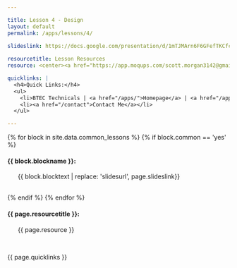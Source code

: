```yaml
---

title: Lesson 4 - Design
layout: default
permalink: /apps/lessons/4/
    
slideslink: https://docs.google.com/presentation/d/1mTJMArn6F6GFefTKCfcXHOoKU7Yteg0bLEj3TEuDoZk/export/pdf

resourcetitle: Lesson Resources
resource: <center><a href="https://app.moqups.com/scott.morgan3142@gmail.com/3DCXzWsOoQ/view/page/aa9df7b72" class="btn btn-ghost" target="_blank"><em>Moqup</em> Example</a></center>

quicklinks: |
  <h4>Quick Links:</h4>
  <ul>
    <li>BTEC Technicals | <a href="/apps/">Homepage</a> | <a href="/apps/lessons/0/">Lesson 0 - Introduction</a></li>
    <li><a href="/contact">Contact Me</a></li>
  </ul> 

---
```


{% for block in site.data.common_lessons %}
  {% if block.common == 'yes' %}
  <h4 id="{{ block.idtag }}">{{ block.blockname }}:</h4>
  <ul>
    {{ block.blocktext | replace: 'slidesurl', page.slideslink}}
  </ul>
  <br/>
  {% endif %}
{% endfor %}

<h4>{{ page.resourcetitle }}:</h4>
<ul>
  {{ page.resource }}
</ul>
<br/>

{{ page.quicklinks }}

<br/>
